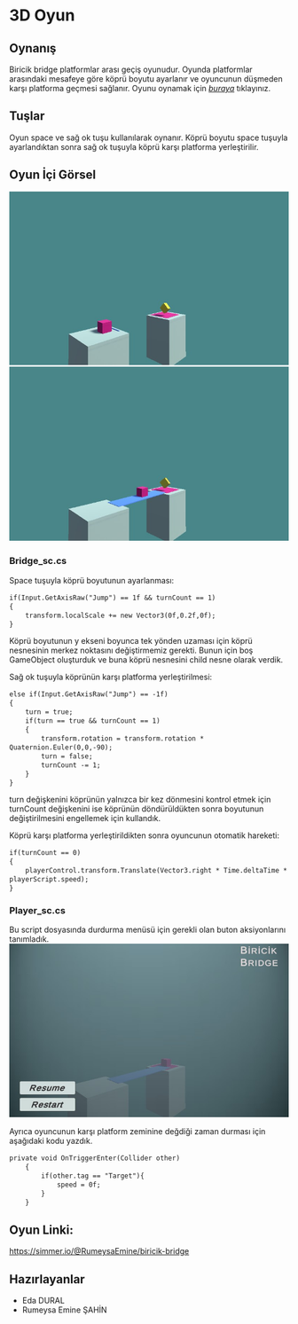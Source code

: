 # 3D Oyun
## Oynanış
Biricik bridge platformlar arası geçiş oyunudur. Oyunda platformlar arasındaki mesafeye göre köprü boyutu ayarlanır ve oyuncunun düşmeden karşı platforma geçmesi sağlanır. Oyunu oynamak için *[buraya](https://simmer.io/@RumeysaEmine/biricik-bridge)* tıklayınız.
## Tuşlar
Oyun space ve sağ ok tuşu kullanılarak oynanır. Köprü boyutu space tuşuyla ayarlandıktan sonra sağ ok tuşuyla köprü karşı platforma yerleştirilir. 
## Oyun İçi Görsel
![](https://github.com/rumeysaemine/Game/blob/main/image/Oyun1.jpg)
![](https://github.com/rumeysaemine/Game/blob/main/image/Oyun2.jpg)
### Bridge_sc.cs
Space tuşuyla köprü boyutunun ayarlanması:
```
if(Input.GetAxisRaw("Jump") == 1f && turnCount == 1)
{
    transform.localScale += new Vector3(0f,0.2f,0f);
} 
```
Köprü boyutunun y ekseni boyunca tek yönden uzaması için köprü nesnesinin merkez noktasını değiştirmemiz gerekti. Bunun için boş GameObject oluşturduk ve buna köprü nesnesini child nesne olarak verdik.

Sağ ok tuşuyla köprünün karşı platforma yerleştirilmesi:
```
else if(Input.GetAxisRaw("Jump") == -1f)
{
    turn = true;
    if(turn == true && turnCount == 1)
    {
        transform.rotation = transform.rotation * Quaternion.Euler(0,0,-90);
        turn = false;
        turnCount -= 1;             
    }
}
```
turn değişkenini köprünün yalnızca bir kez dönmesini kontrol etmek için turnCount değişkenini ise köprünün döndürüldükten sonra boyutunun değiştirilmesini engellemek için kullandık. 

Köprü karşı platforma yerleştirildikten sonra oyuncunun otomatik hareketi:
```
if(turnCount == 0)
{
    playerControl.transform.Translate(Vector3.right * Time.deltaTime * playerScript.speed); 
}
```
### Player_sc.cs
Bu script dosyasında durdurma menüsü için gerekli olan buton aksiyonlarını tanımladık.
![](https://github.com/rumeysaemine/Game/blob/main/image/Oyun3.jpg)

Ayrıca oyuncunun karşı platform zeminine değdiği zaman durması için aşağıdaki kodu yazdık.
```
private void OnTriggerEnter(Collider other)
    {
        if(other.tag == "Target"){
            speed = 0f;
        }   
    }
```

## Oyun Linki:
https://simmer.io/@RumeysaEmine/biricik-bridge

## Hazırlayanlar
* Eda DURAL
* Rumeysa Emine ŞAHİN
